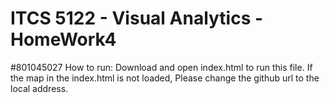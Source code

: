 # ITCS 5122 - Visual Analytics - HomeWork4
#801045027
How to run:
Download and open index.html to run this file.
If the map in the index.html is not loaded,
Please change the github url to the local address.
